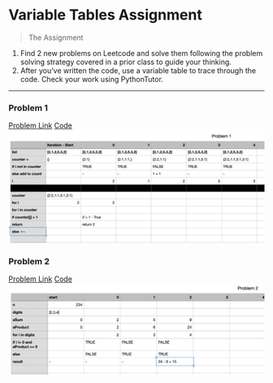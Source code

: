 # Variable Tables Assignment

> The Assignment

1. Find 2 new problems on Leetcode and solve them following the problem solving strategy covered in a prior class to guide your thinking.
2. After you’ve written the code, use a variable table to trace through the code. Check your work using PythonTutor.
---

### Problem 1
[Problem Link](https://leetcode.com/problems/n-repeated-element-in-size-2n-array/)
[Code](variable_problem1.py)
![](problem1-table.png)

### Problem 2
[Problem Link](https://leetcode.com/problems/subtract-the-product-and-sum-of-digits-of-an-integer/)
[Code](variable_problem2.py)
![](problem2-table.png)
